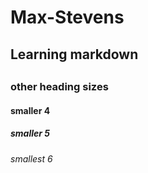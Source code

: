 # Max-Stevens
## Learning markdown <h2>
### other heading sizes
#### smaller 4
##### smaller 5
###### smallest 6
